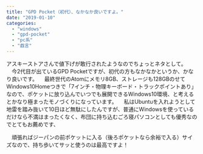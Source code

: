 ```yaml
---
title: "GPD Pocket（初代）、なかなか良いですよ。"
date: "2019-01-10"
categories: 
  - "windows"
  - "gpd-pocket"
  - "pc系"
  - "戯言"
---
```


アスキーストアさんで値下げが敢行されたようなのでちょっとネタとして。 　今2代目が出ているGPD Pocketですが、初代の方もなかなかというか、かなり良いです。 　最終世代のAtomにメモリ8GB、ストレージも128GBのせてWindows10Homeつきで「7インチ・物理キーボード・トラックポイントあり」なので、ポケットに放り込んでいつでも展開できるWindows10環境、と考えるとかなり極まったモノづくりになっています。 　私はUbuntuを入れようとして地雷を踏み抜いて10日ほど無駄にしたんですが、普通にWindowsを使っているだけなら不満はまったくなく、布団に持ち込むごろ寝パソコンとしても優秀なのでとてもお薦めです、

　頑張ればジーパンの前ポケットに入る（後ろポケットなら余裕で入る）サイズなので、持ち歩いてサッと使うのは最高ですよ！
